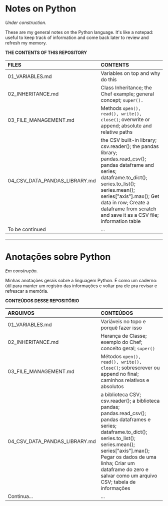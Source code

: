 # Notes on Python

*Under construction.*

These are my general notes on the Python language. It's like a notepad: useful to keep track of information and come back later to review and refresh my memory.

**THE CONTENTS OF THIS REPOSITORY**

FILES | CONTENTS
:----- | :---------
01_VARIABLES.md | Variables on top and why do this
02_INHERITANCE.md | Class Inheritance; the Chef example; general concept; ```super().```
03_FILE_MANAGEMENT.md | Methods ```open(), read(), write(), close()```; overwrite or append; absolute and relative paths
04_CSV_DATA_PANDAS_LIBRARY.md | the CSV built-in library; csv.reader(); the pandas library; pandas.read_csv(); pandas dataframe and series; dataframe.to_dict(); series.to_list(); series.mean(); series["axis"].max(); Get data in row; Create a dataframe from scratch and save it as a CSV file; information table
To be continued | ...

---

# Anotações sobre Python

*Em construção.*

Minhas anotações gerais sobre a linguagem Python. É como um caderno: útil para manter um registro das informações e voltar pra ele pra revisar e refrescar a memória.

**CONTEÚDOS DESSE REPOSITÓRIO**

ARQUIVOS | CONTEÚDOS
:-------- | :---------
01_VARIABLES.md | Variáveis no topo e porquê fazer isso
02_INHERITANCE.md | Herança de Classe; exemplo do Chef; conceito geral; ```super()```
03_FILE_MANAGEMENT.md | Métodos ```open(), read(), write(), close()```; sobrescrever ou append no final; caminhos relativos e absolutos 
04_CSV_DATA_PANDAS_LIBRARY.md | a biblioteca CSV; csv.reader(); a biblioteca pandas; pandas.read_csv(); pandas dataframes e series; dataframe.to_dict(); series.to_list(); series.mean(); series["axis"].max(); Pegar os dados de uma linha; Criar um dataframe do zero e salvar como um arquivo CSV; tabela de informações
Continua... | ...


